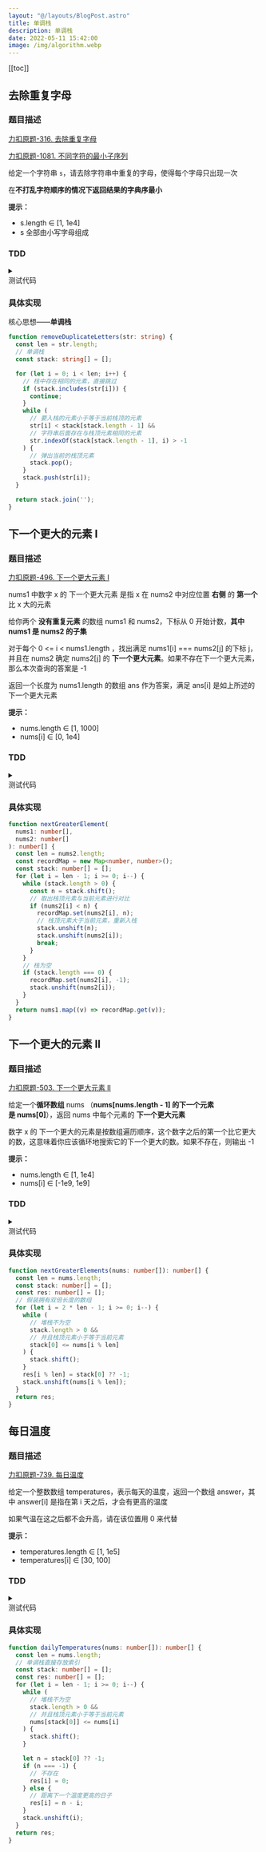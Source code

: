 ```yaml
---
layout: "@/layouts/BlogPost.astro"
title: 单调栈
description: 单调栈
date: 2022-05-11 15:42:00
image: /img/algorithm.webp
---
```


[[toc]]

## 去除重复字母

### 题目描述

[<div class="i-cib-leetcode"></div> 力扣原题-316. 去除重复字母](https://leetcode-cn.com/problems/remove-duplicate-letters/)

[<div class="i-cib-leetcode"></div> 力扣原题-1081. 不同字符的最小子序列](https://leetcode-cn.com/problems/smallest-subsequence-of-distinct-characters/)

给定一个字符串 `s`，请去除字符串中重复的字母，使得每个字母只出现一次

在**不打乱字符顺序的情况下返回结果的字典序最小**

**提示：**
- s.length ∈ [1, 1e4]
- s 全部由小写字母组成


### TDD

<details>
  <summary class="cursor-pointer">
    <div class="i-vscode-icons-file-type-testts mr-1"></div>
    测试代码
  </summary>

```ts
import { it, expect, describe } from 'vitest';

describe('demo', () => {
  it.each([
    ['baabc', 'abc'],
    ['cbacdcbc', 'acdb']
  ])('去除重复字母(%s) -> %s', (s, res) => {
    expect(removeDuplicateLetters(s)).toBe(res);
  });
});
```
  
</details>

### 具体实现

核心思想——**单调栈**

```ts
function removeDuplicateLetters(str: string) {
  const len = str.length;
  // 单调栈
  const stack: string[] = [];

  for (let i = 0; i < len; i++) {
    // 栈中存在相同的元素，直接跳过
    if (stack.includes(str[i])) {
      continue;
    }
    while (
      // 要入栈的元素小于等于当前栈顶的元素
      str[i] < stack[stack.length - 1] &&
      // 字符串后面存在与栈顶元素相同的元素
      str.indexOf(stack[stack.length - 1], i) > -1
    ) {
      // 弹出当前的栈顶元素
      stack.pop();
    }
    stack.push(str[i]);
  }

  return stack.join('');
}
```

## 下一个更大的元素 I

### 题目描述

[<div class="i-cib-leetcode"></div> 力扣原题-496. 下一个更大元素 I](https://leetcode-cn.com/problems/next-greater-element-i/)

nums1 中数字 x 的 下一个更大元素 是指 x 在 nums2 中对应位置 **右侧** 的 **第一个** 比 x 大的元素

给你两个 **没有重复元素** 的数组 nums1 和 nums2，下标从 0 开始计数，**其中nums1 是 nums2 的子集**

对于每个 0 <= i < nums1.length ，找出满足 nums1[i] === nums2[j] 的下标 j，并且在 nums2 确定 nums2[j] 的 **下一个更大元素**。如果不存在下一个更大元素，那么本次查询的答案是 -1

返回一个长度为 nums1.length 的数组 ans 作为答案，满足 ans[i] 是如上所述的 下一个更大元素

**提示：**
- nums.length ∈ [1, 1000]
- nums[i] ∈ [0, 1e4]

### TDD

<details>
  <summary class="cursor-pointer">
    <div class="i-vscode-icons-file-type-testts mr-1"></div>
    测试代码
  </summary>

```ts
import { it, expect, describe } from 'vitest';

describe('demo', () => {
  it.each([
    [
      [4, 1, 2],
      [1, 3, 4, 2],
      [-1, 3, -1]
    ],
    [
      [2, 4],
      [1, 2, 3, 4],
      [3, -1]
    ]
  ])('下一个更大的元素(%s, %s) -> %s', (nums1, nums2, res) => {
    expect(nextGreaterElement(nums1, nums2)).toEqual(res);
  });
});
```
  
</details>

### 具体实现

```ts
function nextGreaterElement(
  nums1: number[],
  nums2: number[]
): number[] {
  const len = nums2.length;
  const recordMap = new Map<number, number>();
  const stack: number[] = [];
  for (let i = len - 1; i >= 0; i--) {
    while (stack.length > 0) {
      const n = stack.shift();
      // 取出栈顶元素与当前元素进行对比
      if (nums2[i] < n) {
        recordMap.set(nums2[i], n);
        // 栈顶元素大于当前元素，重新入栈
        stack.unshift(n);
        stack.unshift(nums2[i]);
        break;
      }
    }
    // 栈为空
    if (stack.length === 0) {
      recordMap.set(nums2[i], -1);
      stack.unshift(nums2[i]);   
    }
  }
  return nums1.map((v) => recordMap.get(v));
}
```

## 下一个更大的元素 II

### 题目描述

[<div class="i-cib-leetcode"></div> 力扣原题-503. 下一个更大元素 II](https://leetcode-cn.com/problems/next-greater-element-ii/)

给定一个**循环数组** nums （**nums[nums.length - 1] 的下一个元素是 nums[0]**），返回 nums 中每个元素的 **下一个更大元素**

数字 x 的 下一个更大的元素是按数组遍历顺序，这个数字之后的第一个比它更大的数，这意味着你应该循环地搜索它的下一个更大的数。如果不存在，则输出 -1

**提示：**
- nums.length ∈ [1, 1e4]
- nums[i] ∈ [-1e9, 1e9]

### TDD

<details>
  <summary class="cursor-pointer">
    <div class="i-vscode-icons-file-type-testts mr-1"></div>
    测试代码
  </summary>

```ts
import { it, expect, describe } from 'vitest';

describe('demo', () => {
  it.each([
    [
      [1, 2, 1],
      [2, -1, 2]
    ],
    [
      [1, 2, 3, 4, 3],
      [2, 3, 4, -1, 4]
    ]
  ])('下一个更大的元素(%s) -> %s', (nums, res) => {
    expect(nextGreaterElements(nums)).toEqual(res);
  });
});
```
  
</details>

### 具体实现

```ts
function nextGreaterElements(nums: number[]): number[] {
  const len = nums.length;
  const stack: number[] = [];
  const res: number[] = [];
  // 假装拥有双倍长度的数组
  for (let i = 2 * len - 1; i >= 0; i--) {
    while (
      // 堆栈不为空
      stack.length > 0 &&
      // 并且栈顶元素小于等于当前元素
      stack[0] <= nums[i % len] 
    ) {
      stack.shift();
    }
    res[i % len] = stack[0] ?? -1;
    stack.unshift(nums[i % len]);
  }
  return res;
}
```

## 每日温度

### 题目描述

[<div class="i-cib-leetcode"></div> 力扣原题-739. 每日温度](https://leetcode-cn.com/problems/daily-temperatures/)

给定一个整数数组 temperatures，表示每天的温度，返回一个数组 answer，其中 answer[i] 是指在第 i 天之后，才会有更高的温度

如果气温在这之后都不会升高，请在该位置用 0 来代替

**提示：**
- temperatures.length ∈ [1, 1e5]
- temperatures[i] ∈ [30, 100]

### TDD

<details>
  <summary class="cursor-pointer">
    <div class="i-vscode-icons-file-type-testts mr-1"></div>
    测试代码
  </summary>

```ts
import { it, expect, describe } from 'vitest';

describe('demo', () => {
  it.each([
    [
      [73, 74, 75, 71, 69, 72, 76, 73],
      [1, 1, 4, 2, 1, 1, 0, 0]
    ],
    [
      [30, 40, 50, 60],
      [1, 1, 1, 0]
    ],
    [
      [30, 60, 90],
      [1, 1, 0]
    ]
  ])('每日温度(%s) -> %s', (nums, res) => {
    expect(dailyTemperatures(nums)).toEqual(res);
  });
});
```
  
</details>

### 具体实现

```ts
function dailyTemperatures(nums: number[]): number[] {
  const len = nums.length;
  // 单调栈直接存放索引
  const stack: number[] = [];
  const res: number[] = [];
  for (let i = len - 1; i >= 0; i--) {
    while (
      // 堆栈不为空
      stack.length > 0 &&
      // 并且栈顶元素小于等于当前元素
      nums[stack[0]] <= nums[i]
    ) {
      stack.shift();
    }

    let n = stack[0] ?? -1;
    if (n === -1) {
      // 不存在
      res[i] = 0;
    } else {
      // 距离下一个温度更高的日子
      res[i] = n - i;
    }
    stack.unshift(i);
  }
  return res;
}
```